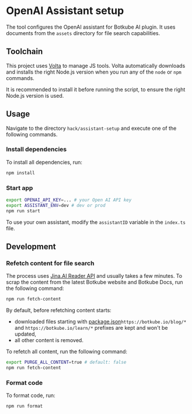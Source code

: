 # OpenAI Assistant setup

The tool configures the OpenAI assistant for Botkube AI plugin. It uses documents from the `assets` directory for file search capabilities.

## Toolchain

This project uses [Volta](https://github.com/volta-cli/volta) to manage JS tools. Volta automatically downloads and installs the right Node.js version when you run any of the `node` or `npm` commands.

It is recommended to install it before running the script, to ensure the right Node.js version is used.

## Usage

Navigate to the directory `hack/assistant-setup` and execute one of the following commands.

### Install dependencies

To install all dependencies, run:

```sh
npm install
```

### Start app

```sh
export OPENAI_API_KEY=... # your Open AI API key
export ASSISTANT_ENV=dev # dev or prod
npm run start
```

To use your own assistant, modify the `assistantID` variable in the `index.ts` file.

## Development

### Refetch content for file search

The process uses [Jina.AI Reader API](https://github.com/jina-ai/reader) and usually takes a few minutes.
To scrap the content from the latest Botkube website and Botkube Docs, run the following command:

```sh
npm run fetch-content
```

By default, before refetching content starts:

- downloaded files starting with [package.json](package.json)`https://botkube.io/blog/*` and `https://botkube.io/learn/*` prefixes are kept and won't be updated,
- all other content is removed.

To refetch all content, run the following command:

```sh
export PURGE_ALL_CONTENT=true # default: false
npm run fetch-content
```

### Format code

To format code, run:

```sh
npm run format
```
